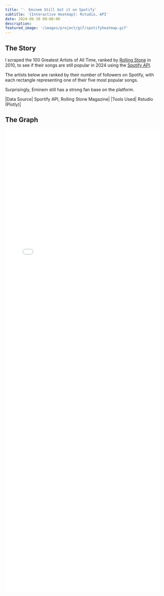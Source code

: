 ```yaml
---
title: '⋱ Eminem Still Got it on Spotify'
subtitle: '{Interactive Heatmap}: Rstudio, API'
date: 2024-06-30 00:00:00
description: 
featured_image: '/images/project/gif/spotifyheatmap.gif'
---
```


## The Story

I scraped the 100 Greatest Artists of All Time, ranked by [Rolling Stone](https://www.rollingstone.com/music/music-lists/100-greatest-artists-147446) in 2010, to see if their songs are still popular in 2024 using the [Spotify API](https://developer.spotify.com/documentation/web-api).

The artists below are ranked by their number of followers on Spotify, with each rectangle representing one of their five most popular songs.

Surprisingly, Eminem still has a strong fan base on the platform.

|Data Source| Sportify API, Rolling Stone Magazine|
|Tools Used| Rstudio (Plotly)|

## The Graph

<div class="l-page">
  <iframe src="{{ '/images/project/plotly/heatmap_spotify.html' | relative_url }}" frameborder='0' scrolling='no' height="1500px" width="100%" style="border: 0px grey;"></iframe>
</div>

